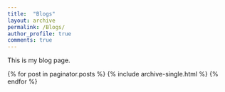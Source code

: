 ```yaml
---
title:  "Blogs"
layout: archive
permalink: /Blogs/
author_profile: true
comments: true
---
```


This is my blog page.

{% for post in paginator.posts %}
  {% include archive-single.html %}
{% endfor %}